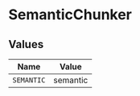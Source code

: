 # SemanticChunker


## Values

| Name       | Value      |
| ---------- | ---------- |
| `SEMANTIC` | semantic   |